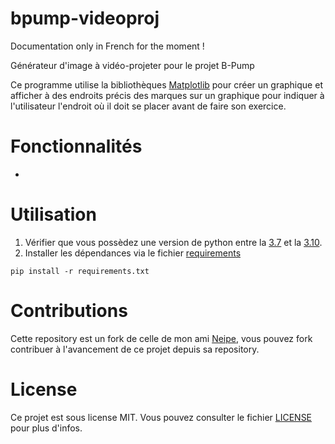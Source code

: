 # bpump-videoproj

Documentation only in French for the moment !

Générateur d'image à vidéo-projeter pour le projet B-Pump

Ce programme utilise la bibliothèques [Matplotlib](https://pypi.org/project/matplotlib/) pour créer un graphique et afficher à des endroits précis des marques sur un graphique pour indiquer à l'utilisateur l'endroit où il doit se placer avant de faire son exercice.

# Fonctionnalités

- 

# Utilisation

1. Vérifier que vous possèdez une version de python entre la [3.7](https://www.python.org/downloads/release/python-370/) et la [3.10](https://www.python.org/downloads/release/python-3100/).
2. Installer les dépendances via le fichier [requirements](./requirements.txt)

```
pip install -r requirements.txt
```

# Contributions

Cette repository est un fork de celle de mon ami [Neipe](https://github.com/Neipe-the-Patatitator/B-Pump_video_proj), vous pouvez fork contribuer à l'avancement de ce projet depuis sa repository.

# License

Ce projet est sous license MIT. Vous pouvez consulter le fichier [LICENSE](./LICENSE.md) pour plus d'infos.